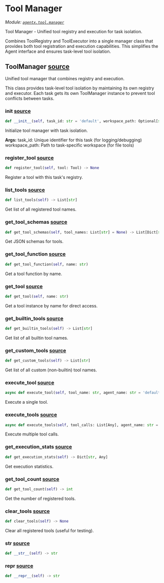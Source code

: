 # Tool Manager

*Module: [`agentx.tool.manager`](https://github.com/dustland/agentx/blob/main/src/agentx/tool/manager.py)*

Tool Manager - Unified tool registry and execution for task isolation.

Combines ToolRegistry and ToolExecutor into a single manager class
that provides both tool registration and execution capabilities.
This simplifies the Agent interface and ensures task-level tool isolation.

## ToolManager <a href="https://github.com/dustland/agentx/blob/main/src/agentx/tool/manager.py#L18" class="source-link" title="View source code">source</a>

Unified tool manager that combines registry and execution.

This class provides task-level tool isolation by maintaining
its own registry and executor. Each task gets its own ToolManager
instance to prevent tool conflicts between tasks.

### __init__ <a href="https://github.com/dustland/agentx/blob/main/src/agentx/tool/manager.py#L27" class="source-link" title="View source code">source</a>

```python
def __init__(self, task_id: str = 'default', workspace_path: Optional[str] = None)
```

Initialize tool manager with task isolation.

**Args:**
    task_id: Unique identifier for this task (for logging/debugging)
    workspace_path: Path to task-specific workspace (for file tools)

### register_tool <a href="https://github.com/dustland/agentx/blob/main/src/agentx/tool/manager.py#L71" class="source-link" title="View source code">source</a>

```python
def register_tool(self, tool: Tool) -> None
```

Register a tool with this task's registry.

### list_tools <a href="https://github.com/dustland/agentx/blob/main/src/agentx/tool/manager.py#L76" class="source-link" title="View source code">source</a>

```python
def list_tools(self) -> List[str]
```

Get list of all registered tool names.

### get_tool_schemas <a href="https://github.com/dustland/agentx/blob/main/src/agentx/tool/manager.py#L80" class="source-link" title="View source code">source</a>

```python
def get_tool_schemas(self, tool_names: List[str] = None) -> List[Dict[str, Any]]
```

Get JSON schemas for tools.

### get_tool_function <a href="https://github.com/dustland/agentx/blob/main/src/agentx/tool/manager.py#L84" class="source-link" title="View source code">source</a>

```python
def get_tool_function(self, name: str)
```

Get a tool function by name.

### get_tool <a href="https://github.com/dustland/agentx/blob/main/src/agentx/tool/manager.py#L88" class="source-link" title="View source code">source</a>

```python
def get_tool(self, name: str)
```

Get a tool instance by name for direct access.

### get_builtin_tools <a href="https://github.com/dustland/agentx/blob/main/src/agentx/tool/manager.py#L92" class="source-link" title="View source code">source</a>

```python
def get_builtin_tools(self) -> List[str]
```

Get list of all builtin tool names.

### get_custom_tools <a href="https://github.com/dustland/agentx/blob/main/src/agentx/tool/manager.py#L96" class="source-link" title="View source code">source</a>

```python
def get_custom_tools(self) -> List[str]
```

Get list of all custom (non-builtin) tool names.

### execute_tool <a href="https://github.com/dustland/agentx/blob/main/src/agentx/tool/manager.py#L101" class="source-link" title="View source code">source</a>

```python
async def execute_tool(self, tool_name: str, agent_name: str = 'default') -> ToolResult
```

Execute a single tool.

### execute_tools <a href="https://github.com/dustland/agentx/blob/main/src/agentx/tool/manager.py#L105" class="source-link" title="View source code">source</a>

```python
async def execute_tools(self, tool_calls: List[Any], agent_name: str = 'default') -> List[Dict[str, Any]]
```

Execute multiple tool calls.

### get_execution_stats <a href="https://github.com/dustland/agentx/blob/main/src/agentx/tool/manager.py#L109" class="source-link" title="View source code">source</a>

```python
def get_execution_stats(self) -> Dict[str, Any]
```

Get execution statistics.

### get_tool_count <a href="https://github.com/dustland/agentx/blob/main/src/agentx/tool/manager.py#L114" class="source-link" title="View source code">source</a>

```python
def get_tool_count(self) -> int
```

Get the number of registered tools.

### clear_tools <a href="https://github.com/dustland/agentx/blob/main/src/agentx/tool/manager.py#L118" class="source-link" title="View source code">source</a>

```python
def clear_tools(self) -> None
```

Clear all registered tools (useful for testing).

### __str__ <a href="https://github.com/dustland/agentx/blob/main/src/agentx/tool/manager.py#L124" class="source-link" title="View source code">source</a>

```python
def __str__(self) -> str
```
### __repr__ <a href="https://github.com/dustland/agentx/blob/main/src/agentx/tool/manager.py#L127" class="source-link" title="View source code">source</a>

```python
def __repr__(self) -> str
```
